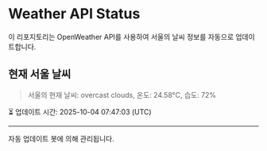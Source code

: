 
# Weather API Status

이 리포지토리는 OpenWeather API를 사용하여 서울의 날씨 정보를 자동으로 업데이트합니다.

## 현재 서울 날씨
> 서울의 현재 날씨: overcast clouds, 온도: 24.58°C, 습도: 72%

⏳ 업데이트 시간: 2025-10-04 07:47:03 (UTC)

---
자동 업데이트 봇에 의해 관리됩니다.
